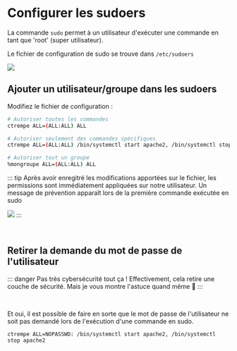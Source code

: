 # Configurer les sudoers

La commande `sudo` permet à un utilisateur d'exécuter une commande en tant que 'root' (super utilisateur).

Le fichier de configuration de sudo se trouve dans `/etc/sudoers`


![](./assets_sudo/sudoersfile.png)


## Ajouter un utilisateur/groupe dans les sudoers
Modifiez le fichier de configuration :
```sh
# Autoriser toutes les commandes
ctrempe ALL=(ALL:ALL) ALL

# Autoriser seulement des commandes spécifiques
ctrempe ALL=(ALL:ALL) /bin/systemctl start apache2, /bin/systemctl stop apache2

# Autoriser tout un groupe
%mongroupe ALL=(ALL:ALL) ALL
```


::: tip
Après avoir enregitré les modifications apportées sur le fichier, les permissions sont immédiatement appliquées sur notre utilisateur. Un message de prévention apparaît lors de la première commande exécutée en sudo

![](./assets_sudo/testsudo.png)
:::

<br>


## Retirer la demande du mot de passe de l'utilisateur

::: danger Pas très cybersécurité tout ça !
Effectivement, cela retire une couche de sécurité. Mais je vous montre l'astuce quand même 🤡
:::

<br>

Et oui, il est possible de faire en sorte que le mot de passe de l'utilisateur ne soit pas demandé lors de l'exécution d'une commande en sudo.
```
ctrempe ALL=NOPASSWD: /bin/systemctl start apache2, /bin/systemctl stop apache2
```